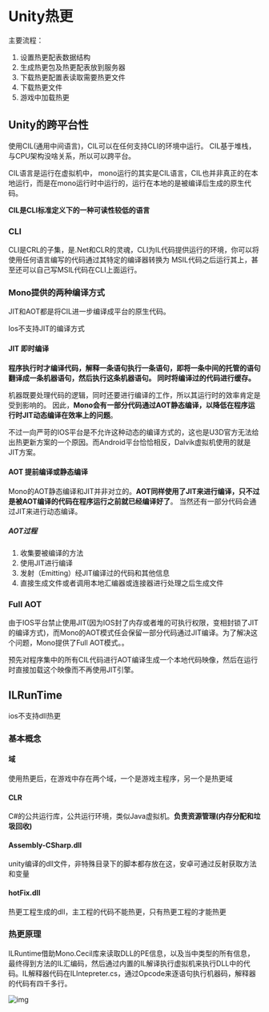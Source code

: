 # Unity热更

主要流程：

1. 设置热更配表数据结构
2. 生成热更包及热更配表放到服务器
3. 下载热更配置表读取需要热更文件
4. 下载热更文件
5. 游戏中加载热更

## Unity的跨平台性

使用CIL(通用中间语言)，CIL可以在任何支持CLI的环境中运行。 CIL基于堆栈，与CPU架构没啥关系，所以可以跨平台。 

CIL语言是运行在虚拟机中， mono运行的其实是CIL语言，CIL也并非真正的在本地运行，而是在mono运行时中运行的，运行在本地的是被编译后生成的原生代码。 

**CIL是CLI标准定义下的一种可读性较低的语言**

### CLI

CLI是CRL的子集，是.Net和CLR的灵魂，CLI为IL代码提供运行的环境，你可以将使用任何语言编写的代码通过其特定的编译器转换为 MSIL代码之后运行其上，甚至还可以自己写MSIL代码在CLI上面运行。 

### Mono提供的两种编译方式

 JIT和AOT都是将CIL进一步编译成平台的原生代码。

Ios不支持JIT的编译方式

#### JIT 即时编译

**程序执行时才编译代码，解释一条语句执行一条语句，即将一条中间的托管的语句翻译成一条机器语句，然后执行这条机器语句。 同时将编译过的代码进行缓存。**

机器既要处理代码的逻辑，同时还要进行编译的工作，所以其运行时的效率肯定是受到影响的。  因此，**Mono会有一部分代码通过AOT静态编译，以降低在程序运行时JIT动态编译在效率上的问题**。 

 不过一向严苛的IOS平台是不允许这种动态的编译方式的，这也是U3D官方无法给出热更新方案的一个原因。而Android平台恰恰相反，Dalvik虚拟机使用的就是JIT方案。 

#### AOT 提前编译或静态编译

 Mono的AOT静态编译和JIT并非对立的。**AOT同样使用了JIT来进行编译，只不过是被AOT编译的代码在程序运行之前就已经编译好了**。  当然还有一部分代码会通过JIT来进行动态编译。 

##### AOT过程

1. 收集要被编译的方法
2. 使用JIT进行编译
3. 发射（Emitting）经JIT编译过的代码和其他信息
4. 直接生成文件或者调用本地汇编器或连接器进行处理之后生成文件

### Full AOT

由于IOS平台禁止使用JIT(因为IOS封了内存或者堆的可执行权限，变相封锁了JIT的编译方式)，而Mono的AOT模式任会保留一部分代码通过JIT编译。为了解决这个问题，Mono提供了Full AOT模式。。

预先对程序集中的所有CIL代码进行AOT编译生成一个本地代码映像，然后在运行时直接加载这个映像而不再使用JIT引擎。 

## ILRunTime

ios不支持dll热更

### 基本概念

#### 域

使用热更后，在游戏中存在两个域，一个是游戏主程序，另一个是热更域

#### CLR

C#的公共运行库，公共运行环境，类似Java虚拟机。**负责资源管理(内存分配和垃圾回收)**

#### Assembly-CSharp.dll

unity编译的dll文件，非特殊目录下的脚本都存放在这，安卓可通过反射获取方法和变量

####  **hotFix.dll** 

热更工程生成的dll，主工程的代码不能热更，只有热更工程的才能热更

### 热更原理

 ILRuntime借助Mono.Cecil库来读取DLL的PE信息，以及当中类型的所有信息，最终得到方法的IL汇编码，然后通过内置的IL解译执行虚拟机来执行DLL中的代码。IL解释器代码在ILIntepreter.cs，通过Opcode来逐语句执行机器码，解释器的代码有四千多行。 

 ![img](https://img2018.cnblogs.com/blog/363476/201901/363476-20190115203700346-1102207440.png) 
